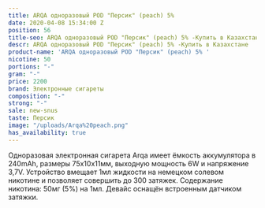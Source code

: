 ```yaml
---
title: ARQA одноразовый POD "Персик" (peach) 5%
date: 2020-04-08 15:34:00 Z
position: 56
title-seo: ARQA одноразовый POD "Персик" (peach) 5% -Купить в Казахстане
descr: ARQA одноразовый POD "Персик" (peach) 5% -Купить в Казахстане
product-name: 'ARQA одноразовый POD "Персик" (peach) 5% '
nicotine: 50
portions: "-"
gram: "-"
price: 2200
brand: Электронные сигареты
composition: "-"
strong: "-"
sale: new-snus
taste: Персик
image: "/uploads/Arqa%20peach.png"
has_availability: true
---
```


Одноразовая электронная сигарета Arqa имеет ёмкость аккумулятора в 240mAh, размеры 75х10х11мм, выходную мощность 6W и напряжение 3,7V. Устройство вмещает 1мл жидкости на немецком солевом никотине и позволяет совершить до 300 затяжек. Содержание никотина: 50мг (5%) на 1мл. Девайс оснащён встроенным датчиком затяжки.